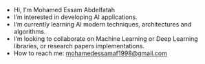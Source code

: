 - Hi, I’m Mohamed Essam Abdelfatah
-  I’m interested in developing AI applications.
-  I’m currently learning AI modern techniques, architectures and algorithms.
-  I’m looking to collaborate on Machine Learning or Deep Learning libraries, or research papers implementations.
-  How to reach me: mohamedessamaf1998@gmail.com

<!---
imessam/imessam is a ✨ special ✨ repository because its `README.md` (this file) appears on your GitHub profile.
You can click the Preview link to take a look at your changes.
--->
